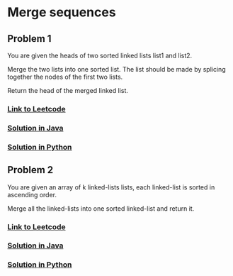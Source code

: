 # Merge sequences

## Problem 1

You are given the heads of two sorted linked lists list1 and list2.

Merge the two lists into one sorted list. The list should be made by splicing together the nodes of the first two lists.

Return the head of the merged linked list.


### [Link to Leetcode](https://leetcode.com/problems/merge-two-sorted-lists/)
### [Solution in Java](Solution.java#L5)
### [Solution in Python](solution.py#L8)


## Problem 2

You are given an array of k linked-lists lists, each linked-list is sorted in ascending order.

Merge all the linked-lists into one sorted linked-list and return it.


### [Link to Leetcode](https://leetcode.com/problems/merge-two-sorted-lists/)
### [Solution in Java](Solution.java#L22)
### [Solution in Python](solution.py#L21)
